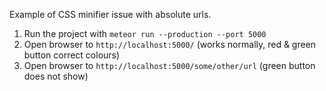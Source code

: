 
Example of CSS minifier issue with absolute urls.

1. Run the project with `meteor run --production --port 5000`
2. Open browser to `http://localhost:5000/` (works normally, red & green button correct colours)
3. Open browser to `http://localhost:5000/some/other/url` (green button does not show)
